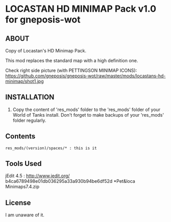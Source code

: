 LOCASTAN HD MINIMAP Pack v1.0 for gneposis-wot
==============================================

ABOUT
-----

Copy of Locastan's HD Minimap Pack.

This mod replaces the standard map with a high definition one.

Check right side picture (with PETTINGSON MINIMAP ICONS): <https://github.com/gneposis/gneposis-wot/raw/master/mods/locastans-hd-minimap/shot1.jpg>

INSTALLATION
------------
1. Copy the content of 'res_mods' folder to the 'res_mods' folder of your World of Tanks install. Don't forget to make backups of your 'res_mods' folder regularly.

Contents
--------
    res_mods/(version)/spaces/* : this is it

Tools Used
----------
jEdit 4.5 : <http://www.jedit.org/>
b4ca6789498e01db036295a33a930b94be6df52d *Pet&loca Minimaps7.4.zip

License
-------
I am unaware of it.